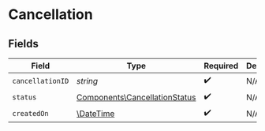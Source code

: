 # Cancellation


## Fields

| Field                                                                          | Type                                                                           | Required                                                                       | Description                                                                    |
| ------------------------------------------------------------------------------ | ------------------------------------------------------------------------------ | ------------------------------------------------------------------------------ | ------------------------------------------------------------------------------ |
| `cancellationID`                                                               | *string*                                                                       | :heavy_check_mark:                                                             | N/A                                                                            |
| `status`                                                                       | [Components\CancellationStatus](../../Models/Components/CancellationStatus.md) | :heavy_check_mark:                                                             | N/A                                                                            |
| `createdOn`                                                                    | [\DateTime](https://www.php.net/manual/en/class.datetime.php)                  | :heavy_check_mark:                                                             | N/A                                                                            |